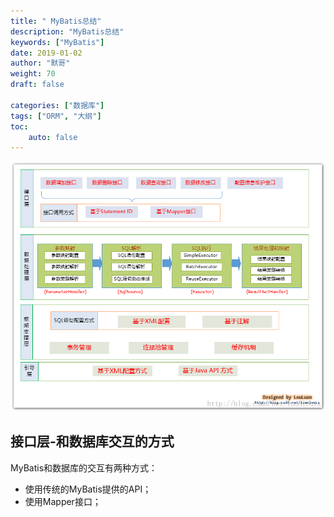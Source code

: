 ```yaml
---  
title: " MyBatis总结"
description: "MyBatis总结"
keywords: ["MyBatis"]
date: 2019-01-02
author: "默哥"
weight: 70
draft: false

categories: ["数据库"]
tags: ["ORM", "大纲"]  
toc: 
    auto: false
---
```


![](/images/mybatis/mybatis.png "MyBatis框架整体设计")

## 接口层-和数据库交互的方式
MyBatis和数据库的交互有两种方式：
* 使用传统的MyBatis提供的API；
* 使用Mapper接口；
